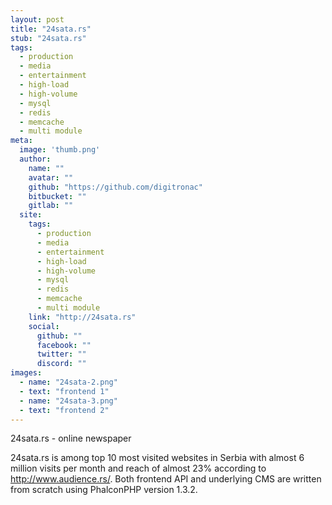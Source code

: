 ```yaml
---
layout: post
title: "24sata.rs"
stub: "24sata.rs"
tags: 
  - production
  - media
  - entertainment
  - high-load
  - high-volume
  - mysql
  - redis
  - memcache
  - multi module
meta:
  image: 'thumb.png'
  author:
    name: ""
    avatar: ""
    github: "https://github.com/digitronac"
    bitbucket: ""
    gitlab: ""
  site:
    tags:
      - production
      - media
      - entertainment
      - high-load
      - high-volume
      - mysql
      - redis
      - memcache
      - multi module
    link: "http://24sata.rs"
    social:
      github: ""
      facebook: ""
      twitter: ""
      discord: ""
images:
  - name: "24sata-2.png"
  - text: "frontend 1"
  - name: "24sata-3.png"
  - text: "frontend 2"
---
```

24sata.rs - online newspaper
<!--more-->
24sata.rs is among top 10 most visited websites in Serbia with almost 6 million visits per month and reach of almost 23% according to http://www.audience.rs/. Both frontend API and underlying CMS are written from scratch using PhalconPHP version 1.3.2.
